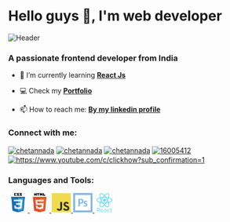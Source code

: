 <h1 align="left">Hello guys 👋, I'm web developer</h1>
<img src="https://i.ibb.co/KLWqPyQ/Chetan-Header-new.jpg" alt="Header"/>
<h3 align="left">A passionate frontend developer from India</h3>

- 🌱 I’m currently learning <a href="https://reactjs.org/" target="_blank">**React Js**</a>

- 💻 Check my <a href="https://chetannada.netlify.app/" target="blank">**Portfolio**</a>

- 📫 How to reach me: <a href="https://linkedin.com/in/chetannada" target="blank">**By my linkedin profile**</a>

<h3 align="left">Connect with me:</h3>
<p align="left">
<a href="https://codepen.io/chetannada" target="blank"><img align="center" src="https://raw.githubusercontent.com/rahuldkjain/github-profile-readme-generator/master/src/images/icons/Social/codepen.svg" alt="chetannada" height="30" width="40" /></a>
<a href="https://twitter.com/chetannada" target="blank"><img align="center" src="https://raw.githubusercontent.com/rahuldkjain/github-profile-readme-generator/master/src/images/icons/Social/twitter.svg" alt="chetannada" height="30" width="40" /></a>
<a href="https://linkedin.com/in/chetannada" target="blank"><img align="center" src="https://raw.githubusercontent.com/rahuldkjain/github-profile-readme-generator/master/src/images/icons/Social/linked-in-alt.svg" alt="chetannada" height="30" width="40" /></a>
<a href="https://stackoverflow.com/users/16005412" target="blank"><img align="center" src="https://raw.githubusercontent.com/rahuldkjain/github-profile-readme-generator/master/src/images/icons/Social/stack-overflow.svg" alt="16005412" height="30" width="40" /></a>
<a href="https://www.youtube.com/c/clickhow?sub_confirmation=1" target="blank"><img align="center" src="https://raw.githubusercontent.com/rahuldkjain/github-profile-readme-generator/master/src/images/icons/Social/youtube.svg" alt="https://www.youtube.com/c/clickhow?sub_confirmation=1" height="30" width="40" /></a>
</p>

<h3 align="left">Languages and Tools:</h3>
<p align="left"> <a href="https://www.w3schools.com/css/" target="_blank"> <img src="https://raw.githubusercontent.com/devicons/devicon/master/icons/css3/css3-original-wordmark.svg" alt="css3" width="40" height="40"/> </a> <a href="https://www.w3.org/html/" target="_blank"> <img src="https://raw.githubusercontent.com/devicons/devicon/master/icons/html5/html5-original-wordmark.svg" alt="html5" width="40" height="40"/> </a> <a href="https://developer.mozilla.org/en-US/docs/Web/JavaScript" target="_blank"> <img src="https://raw.githubusercontent.com/devicons/devicon/master/icons/javascript/javascript-original.svg" alt="javascript" width="40" height="40"/> </a> <a href="https://www.photoshop.com/en" target="_blank"> <img src="https://raw.githubusercontent.com/devicons/devicon/master/icons/photoshop/photoshop-line.svg" alt="photoshop" width="40" height="40"/> </a> <a href="https://reactjs.org/" target="_blank"> <img src="https://raw.githubusercontent.com/devicons/devicon/master/icons/react/react-original-wordmark.svg" alt="react" width="40" height="40"/> </a> </p>
